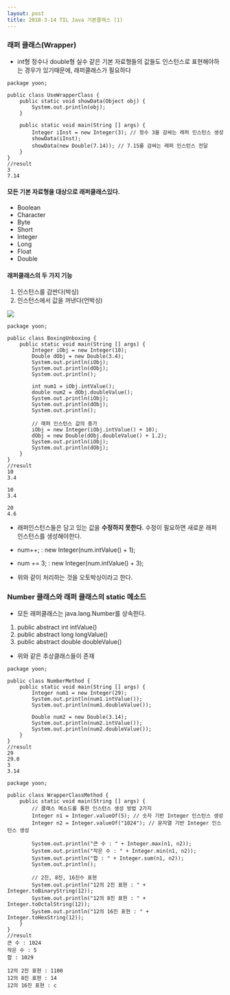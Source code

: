 ```yaml
---
layout: post
title: 2018-3-14 TIL Java 기본클래스 (1)
---
```


### 래퍼 클래스(Wrapper)

- int형 정수나 double형 실수 같은 기본 자료형들의 값들도 인스턴스로 표현해야하는 경우가 있기때문에, 래퍼클래스가 필요하다


```
package yoon;

public class UseWrapperClass {
    public static void showData(Object obj) {
        System.out.println(obj);
    }

    public static void main(String [] args) {
        Integer iInst = new Integer(3); // 정수 3을 감싸는 래퍼 인스턴스 생성
        showData(iInst);
        showData(new Double(7.14)); // 7.15를 감싸는 래퍼 인스턴스 전달
    }
}
//result
3
7.14
```
#### 모든 기본 자료형을 대상으로 래퍼클래스있다.

- Boolean
- Character
- Byte
- Short
- Integer
- Long
- Float
- Double

#### 래퍼클래스의 두 가지 기능

1. 인스턴스를 감싼다(박싱)
2. 인스턴스에서 값을 꺼낸다(언박싱)

![](https://github.com/jaeyeon93/jaeyeon93.github.io/blob/master/images/wrapper1.jpeg?raw=true
)

```
package yoon;

public class BoxingUnboxing {
    public static void main(String [] args) {
        Integer iObj = new Integer(10);
        Double dObj = new Double(3.4);
        System.out.println(iObj);
        System.out.println(dObj);
        System.out.println();

        int num1 = iObj.intValue();
        double num2 = dObj.doubleValue();
        System.out.println(iObj);
        System.out.println(dObj);
        System.out.println();

        // 래퍼 인스턴스 값의 증가
        iObj = new Integer(iObj.intValue() + 10);
        dObj = new Double(dObj.doubleValue() + 1.2);
        System.out.println(iObj);
        System.out.println(dObj);
    }
}
//result
10
3.4

10
3.4

20
4.6
```

- 래퍼인스턴스들은 담고 있는 값을 **수정하지 못한다.** 수정이 필요하면 새로운 래퍼 인스턴스를 생성해야한다.

- num++; : new Integer(num.intValue() + 1);
- num += 3; : new Integer(num.intValue() + 3);
- 위와 같이 처리하는 것을 오토박싱이라고 한다.

### Number 클래스와 래퍼 클래스의 static 메소드

- 모든 래퍼클래스는 java.lang.Number를 상속한다.

1. public abstract int intValue()
2. public abstract long longValue()
3. public abstract double doubleValue()

- 위와 같은 추상클래스들이 존재

```
package yoon;

public class NumberMethod {
    public static void main(String [] args) {
        Integer num1 = new Integer(29);
        System.out.println(num1.intValue());
        System.out.println(num1.doubleValue());

        Double num2 = new Double(3.14);
        System.out.println(num2.intValue());
        System.out.println(num2.doubleValue());
    }
}
//result
29
29.0
3
3.14
```

```
package yoon;

public class WrapperClassMethod {
    public static void main(String [] args) {
        // 클래스 메소드를 통한 인스턴스 생성 방법 2가지
        Integer n1 = Integer.valueOf(5); // 숫자 기반 Integer 인스턴스 생성
        Integer n2 = Integer.valueOf("1024"); // 문자열 기반 Integer 인스턴스 생성

        System.out.println("큰 수 : " + Integer.max(n1, n2));
        System.out.println("작은 수 : " + Integer.min(n1, n2));
        System.out.println("합 : " + Integer.sum(n1, n2));
        System.out.println();

        // 2진, 8진, 16진수 표현
        System.out.println("12의 2진 표현 : " + Integer.toBinaryString(12));
        System.out.println("12의 8진 표현 : " + Integer.toOctalString(12));
        System.out.println("12의 16진 표현 : " + Integer.toHexString(12));
    }
}
//result
큰 수 : 1024
작은 수 : 5
합 : 1029

12의 2진 표현 : 1100
12의 8진 표현 : 14
12의 16진 표현 : c
```
